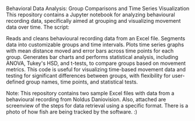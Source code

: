 Behavioral Data Analysis: Group Comparisons and Time Series Visualization
This repository contains a Jupyter notebook for analyzing behavioural recording data, specifically aimed at grouping and visualizing movement data over time. The script:

Reads and cleans behavioural recording data from an Excel file.
Segments data into customizable groups and time intervals.
Plots time series graphs with mean distance moved and error bars across time points for each group.
Generates bar charts and performs statistical analysis, including ANOVA, Tukey's HSD, and t-tests, to compare groups based on movement metrics.
This code is useful for visualizing time-based movement data and testing for significant differences between groups, with flexibility for user-defined group names, time points, and statistical tests.

Note: This repository contains two sample Excel files with data from a behavioural recording from Noldus Daniovision. Also, attached are screenview of the steps for data retrieval using a specific format. There is a photo of how fish are being tracked by the software. :)
